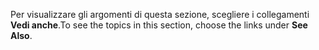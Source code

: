 <span data-ttu-id="57251-101">Per visualizzare gli argomenti di questa sezione, scegliere i collegamenti **Vedi anche**.</span><span class="sxs-lookup"><span data-stu-id="57251-101">To see the topics in this section, choose the links under **See Also**.</span></span>